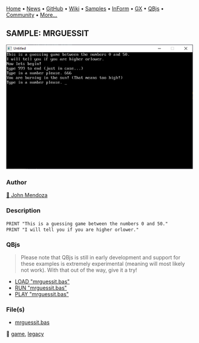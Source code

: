 [Home](https://qb64.com) • [News](../../news.md) • [GitHub](https://github.com/QB64Official/qb64) • [Wiki](wiki.md) • [Samples](../../samples.md) • [InForm](../../inform.md) • [GX](../../gx.md) • [QBjs](../../qbjs.md) • [Community](../../community.md) • [More...](../../more.md)

## SAMPLE: MRGUESSIT

![screenshot.png](img/screenshot.png)

### Author

[🐝 John Mendoza](../john-mendoza.md) 

### Description

```text
PRINT "This is a guessing game between the numbers 0 and 50."
PRINT "I will tell you if you are higher orlower."
```

### QBjs

> Please note that QBjs is still in early development and support for these examples is extremely experimental (meaning will most likely not work). With that out of the way, give it a try!

* [LOAD "mrguessit.bas"](https://qbjs.org/index.html?src=https://qb64.com/samples/mrguessit/src/mrguessit.bas)
* [RUN "mrguessit.bas"](https://qbjs.org/index.html?mode=auto&src=https://qb64.com/samples/mrguessit/src/mrguessit.bas)
* [PLAY "mrguessit.bas"](https://qbjs.org/index.html?mode=play&src=https://qb64.com/samples/mrguessit/src/mrguessit.bas)

### File(s)

* [mrguessit.bas](src/mrguessit.bas)

🔗 [game](../game.md), [legacy](../legacy.md)
